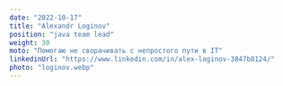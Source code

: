 ```yaml
---
date: "2022-10-17"
title: "Alexandr Loginov"
position: "java team lead"
weight: 30
moto: "Помогаю не сворачивать с непростого пути в IT"
linkedinUrl: "https://www.linkedin.com/in/alex-loginov-3847b8124/" 
photo: "loginov.webp"
---
```

